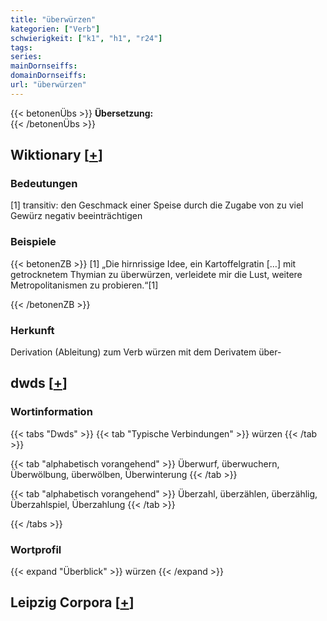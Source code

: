 ```yaml
---
title: "überwürzen"
kategorien: ["Verb"]
schwierigkeit: ["k1", "h1", "r24"]
tags:
series:
mainDornseiffs:
domainDornseiffs:
url: "überwürzen"
---
```


{{< betonenÜbs >}}
**Übersetzung:**  
{{< /betonenÜbs >}}

## Wiktionary [[+](https://de.wiktionary.org/wiki/überwürzen)]

### Bedeutungen
[1] transitiv: den Geschmack einer Speise durch die Zugabe von zu viel Gewürz negativ beeinträchtigen  

### Beispiele
{{< betonenZB >}}
[1] „Die hirnrissige Idee, ein Kartoffelgratin […] mit getrocknetem Thymian zu überwürzen, verleidete mir die Lust, weitere Metropolitanismen zu probieren.“[1]  

{{< /betonenZB >}}
### Herkunft
Derivation (Ableitung) zum Verb würzen mit dem Derivatem über-  



## dwds [[+](https://www.dwds.de/wb/überwürzen)]

### Wortinformation
{{< tabs "Dwds" >}}
{{< tab "Typische Verbindungen" >}}
würzen
{{< /tab >}}

{{< tab "alphabetisch vorangehend" >}}
Überwurf, überwuchern, Überwölbung, überwölben, Überwinterung
{{< /tab >}}

{{< tab "alphabetisch vorangehend" >}}
Überzahl, überzählen, überzählig, Überzahlspiel, Überzahlung
{{< /tab >}}

{{< /tabs >}}

### Wortprofil
{{< expand "Überblick" >}} würzen {{< /expand >}}

## Leipzig Corpora [[+](https://corpora.uni-leipzig.de/en/res?word=überwürzen&corpusId=deu_newscrawl-public_2018)]

